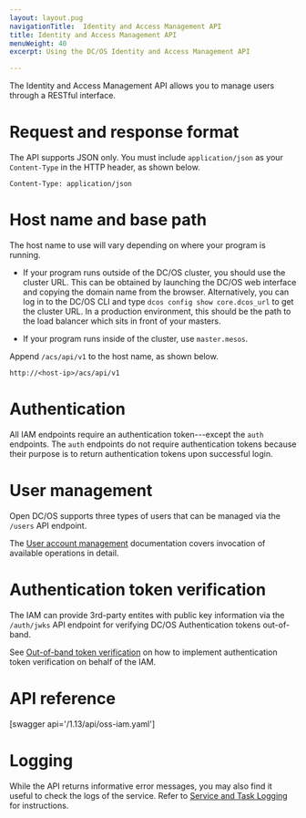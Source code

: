 ```yaml
---
layout: layout.pug
navigationTitle:  Identity and Access Management API
title: Identity and Access Management API
menuWeight: 40
excerpt: Using the DC/OS Identity and Access Management API

---
```


<!-- The source repository for this topic is https://github.com/dcos/dcos-docs-site -->

The Identity and Access Management API allows you to manage users through a RESTful interface.

# Request and response format

The API supports JSON only. You must include `application/json` as your `Content-Type` in the HTTP header, as shown below.

    Content-Type: application/json

# Host name and base path

The host name to use will vary depending on where your program is running.

* If your program runs outside of the DC/OS cluster, you should use the cluster URL. This can be obtained by launching the DC/OS web interface and copying the domain name from the browser. Alternatively, you can log in to the DC/OS CLI and type `dcos config show core.dcos_url` to get the cluster URL. In a production environment, this should be the path to the load balancer which sits in front of your masters.

* If your program runs inside of the cluster, use `master.mesos`.

Append `/acs/api/v1` to the host name, as shown below.

    http://<host-ip>/acs/api/v1

# Authentication

All IAM endpoints require an authentication token---except the `auth` endpoints. The `auth` endpoints do not require authentication tokens because their purpose is to return authentication tokens upon successful login.

# User management

Open DC/OS supports three types of users that can be managed via the `/users` API endpoint.

The [User account management](/1.13/security/oss/user-account-management/) documentation covers invocation of available operations in detail.

# Authentication token verification

The IAM can provide 3rd-party entites with public key information via the `/auth/jwks` API endpoint for verifying DC/OS Authentication tokens out-of-band.

See [Out-of-band token verification](/1.13/security/oss/authentication/out-of-band-verification/) on how to implement authentication token verification on behalf of the IAM.

# API reference

[swagger api='/1.13/api/oss-iam.yaml']

# Logging

While the API returns informative error messages, you may also find it useful to check the logs of the service. Refer to [Service and Task Logging](/1.13/monitoring/logging/) for instructions.


